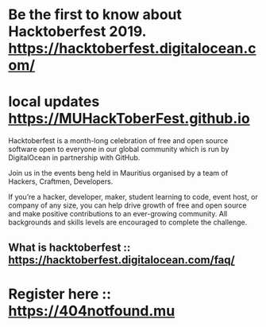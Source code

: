 Be the first to know about Hacktoberfest 2019.
https://hacktoberfest.digitalocean.com/
=======================================

local updates
https://MUHackToberFest.github.io
=================================


Hacktoberfest is a month-long celebration of free and open source software open 
to everyone in our global community which is run by DigitalOcean in partnership
with GitHub.
    
Join us in the events beng held in Mauritius organised by a team of Hackers, 
Craftmen, Developers.

If you’re a hacker, developer, maker, student learning to code, event host, or 
company of any size, you can help drive growth of free and open source and make
positive contributions to an ever-growing community. All backgrounds and skills 
levels are encouraged to complete the challenge.


What is hacktoberfest ::
https://hacktoberfest.digitalocean.com/faq/
--------------------------------------------

Register here ::  
https://404notfound.mu
======================
